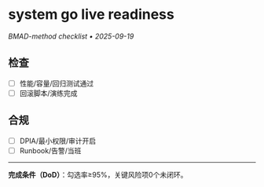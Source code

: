 # system go live readiness

_BMAD-method checklist • 2025-09-19_

## 检查

- [ ] 性能/容量/回归测试通过
- [ ] 回滚脚本/演练完成

## 合规

- [ ] DPIA/最小权限/审计开启
- [ ] Runbook/告警/当班

---

**完成条件（DoD）**：勾选率≥95%，关键风险项0个未闭环。
